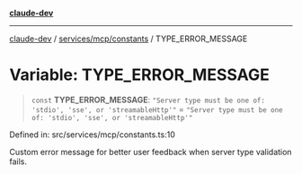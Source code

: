 [**claude-dev**](../../../../README.md)

***

[claude-dev](../../../../README.md) / [services/mcp/constants](../README.md) / TYPE\_ERROR\_MESSAGE

# Variable: TYPE\_ERROR\_MESSAGE

> `const` **TYPE\_ERROR\_MESSAGE**: `"Server type must be one of: 'stdio', 'sse', or 'streamableHttp'"` = `"Server type must be one of: 'stdio', 'sse', or 'streamableHttp'"`

Defined in: src/services/mcp/constants.ts:10

Custom error message for better user feedback when server type validation fails.

